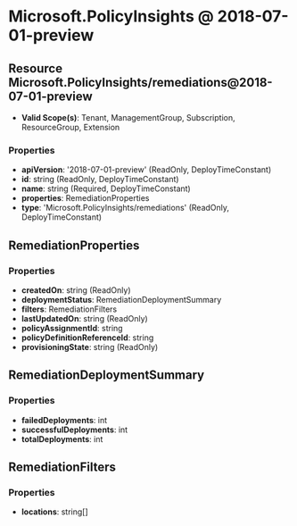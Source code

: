 # Microsoft.PolicyInsights @ 2018-07-01-preview

## Resource Microsoft.PolicyInsights/remediations@2018-07-01-preview
* **Valid Scope(s)**: Tenant, ManagementGroup, Subscription, ResourceGroup, Extension
### Properties
* **apiVersion**: '2018-07-01-preview' (ReadOnly, DeployTimeConstant)
* **id**: string (ReadOnly, DeployTimeConstant)
* **name**: string (Required, DeployTimeConstant)
* **properties**: RemediationProperties
* **type**: 'Microsoft.PolicyInsights/remediations' (ReadOnly, DeployTimeConstant)

## RemediationProperties
### Properties
* **createdOn**: string (ReadOnly)
* **deploymentStatus**: RemediationDeploymentSummary
* **filters**: RemediationFilters
* **lastUpdatedOn**: string (ReadOnly)
* **policyAssignmentId**: string
* **policyDefinitionReferenceId**: string
* **provisioningState**: string (ReadOnly)

## RemediationDeploymentSummary
### Properties
* **failedDeployments**: int
* **successfulDeployments**: int
* **totalDeployments**: int

## RemediationFilters
### Properties
* **locations**: string[]

